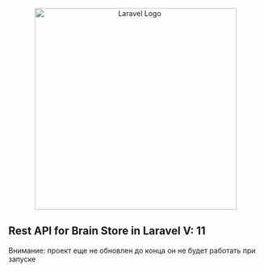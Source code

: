 <p align="center"><a href="https://laravel.com" target="_blank"><img src="https://raw.githubusercontent.com/laravel/art/master/logo-lockup/5%20SVG/2%20CMYK/1%20Full%20Color/laravel-logolockup-cmyk-red.svg" width="400" alt="Laravel Logo"></a></p>


##  Rest API for Brain Store in Laravel V: 11


<p>Внимание: проект еще не обновлен до конца он не будет работать при запуске</p>
